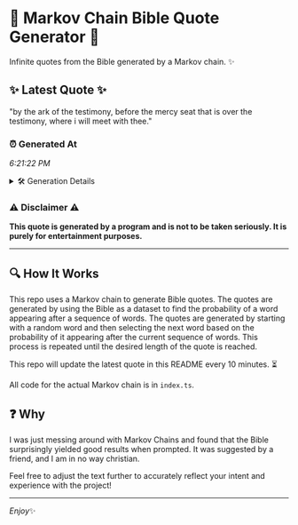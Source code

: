 # 📖 Markov Chain Bible Quote Generator 📖

Infinite quotes from the Bible generated by a Markov chain. ✨

## ✨ Latest Quote ✨
"by the ark of the testimony, before the mercy seat that is over the testimony, where i will meet with thee."

### ⏰ Generated At
*6:21:22 PM*

<details>
    <summary>🛠️ Generation Details</summary>
    <p>
        <strong>🌱 Seed:</strong> by<br>
        <strong>🔄 Iterations:</strong> 20<br>
        <strong>📜 Context History:</strong><br>[ by ]: the<br>[ by, the ]: ark<br>[ by, the, ark ]: of<br>[ by, the, ark, of ]: the<br>[ by, the, ark, of, the ]: testimony,<br>[ by, the, ark, of, the, testimony, ]: before<br>[ the, ark, of, the, testimony,, before ]: the<br>[ ark, of, the, testimony,, before, the ]: mercy<br>[ of, the, testimony,, before, the, mercy ]: seat<br>[ the, testimony,, before, the, mercy, seat ]: that<br>[ testimony,, before, the, mercy, seat, that ]: is<br>[ before, the, mercy, seat, that, is ]: over<br>[ the, mercy, seat, that, is, over ]: the<br>[ mercy, seat, that, is, over, the ]: testimony,<br>[ seat, that, is, over, the, testimony, ]: where<br>[ that, is, over, the, testimony,, where ]: i<br>[ is, over, the, testimony,, where, i ]: will<br>[ over, the, testimony,, where, i, will ]: meet<br>[ the, testimony,, where, i, will, meet ]: with<br>[ testimony,, where, i, will, meet, with ]: thee.<br>
    </p>
</details>

### ⚠️ Disclaimer ⚠️
**This quote is generated by a program and is not to be taken seriously. It is purely for entertainment purposes.**

---

## 🔍 How It Works

This repo uses a Markov chain to generate Bible quotes. The quotes are generated by using the Bible as a dataset to find the probability of a word appearing after a sequence of words. The quotes are generated by starting with a random word and then selecting the next word based on the probability of it appearing after the current sequence of words. This process is repeated until the desired length of the quote is reached.

This repo will update the latest quote in this README every 10 minutes. ⏳

All code for the actual Markov chain is in `index.ts`.

## ❓ Why

I was just messing around with Markov Chains and found that the Bible surprisingly yielded good results when prompted. 
It was suggested by a friend, and I am in no way christian.

Feel free to adjust the text further to accurately reflect your intent and experience with the project!

---

*Enjoy*✨
